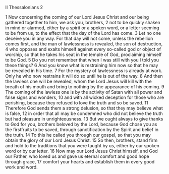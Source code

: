 II Thessalonians 2

1	Now concerning the coming of our Lord Jesus Christ and our being gathered together to him, we ask you, brothers,
2	not to be quickly shaken in mind or alarmed, either by a spirit or a spoken word, or a letter seeming to be from us, to the effect that the day of the Lord has come.
3	Let no one deceive you in any way. For that day will not come, unless the rebellion comes first, and the man of lawlessness is revealed, the son of destruction,
4	who opposes and exalts himself against every so-called god or object of worship, so that he takes his seat in the temple of God, proclaiming himself to be God.
5	Do you not remember that when I was still with you I told you these things?
6	And you know what is restraining him now so that he may be revealed in his time.
7	For the mystery of lawlessness is already at work. Only he who now restrains it will do so until he is out of the way.
8	And then the lawless one will be revealed, whom the Lord Jesus will kill with the breath of his mouth and bring to nothing by the appearance of his coming.
9	The coming of the lawless one is by the activity of Satan with all power and false signs and wonders,
10	and with all wicked deception for those who are perishing, because they refused to love the truth and so be saved.
11	Therefore God sends them a strong delusion, so that they may believe what is false,
12	in order that all may be condemned who did not believe the truth but had pleasure in unrighteousness.
13	But we ought always to give thanks to God for you, brothers beloved by the Lord, because God chose you as the firstfruits to be saved, through sanctification by the Spirit and belief in the truth.
14	To this he called you through our gospel, so that you may obtain the glory of our Lord Jesus Christ.
15	So then, brothers, stand firm and hold to the traditions that you were taught by us, either by our spoken word or by our letter.
16	Now may our Lord Jesus Christ himself, and God our Father, who loved us and gave us eternal comfort and good hope through grace,
17	comfort your hearts and establish them in every good work and word.

